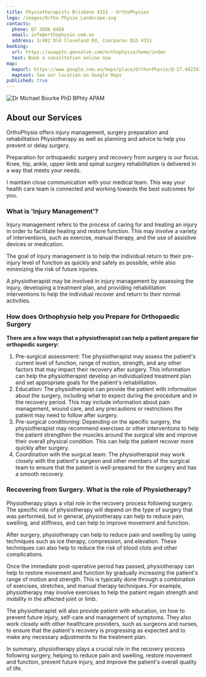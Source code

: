 ```yaml
---
title: Physiotherapists Brisbane 4151 - OrthoPhysios
logo: /images/Ortho Physio_Landscape.svg
contacts:
  phone: 07 3088 6458
  email: info@orthophysio.com.au
  address: 3/402 Old Cleveland Rd, Coorparoo QLD 4151
booking:
  url: https://auappts.gensolve.com/orthophysio/home/index
  text: Book a consultation online now
map:
  mapurl: https://www.google.com.au/maps/place/Ortho+Physio/@-27.4923438,153.0633322,17z/data=!4m5!3m4!1s0x6b915bb5a34b94f3:0xa1c099e0faef886b!8m2!3d-27.4921476!4d153.0630597
  maptext: See our location on Google Maps
published: true
---
```

![Dr Michael Bourke PhD BPhty APAM](/images/drmikebourke.jpg "Dr Michael Bourke PhD BPhty APAM")

## About our Services

OrthoPhysio offers injury management, surgery preparation and rehabilitation Physiotherapy as well as planning and advice to help you prevent or delay surgery.

Preparation for orthopaedic surgery and recovery from surgery is our focus. Knee, hip, ankle, upper limb and spinal surgery rehabilitation is delivered in a way that meets your needs.

I maintain close communication with your medical team. This way your health care team is connected and working towards the best outcomes for you.

### What is 'Injury Management'?

Injury management refers to the process of caring for and treating an injury in order to facilitate healing and restore function. This may involve a variety of interventions, such as exercise, manual therapy, and the use of assistive devices or medication. 

The goal of injury management is to help the individual return to their pre-injury level of function as quickly and safely as possible, while also minimizing the risk of future injuries. 

A physiotherapist may be involved in injury management by assessing the injury, developing a treatment plan, and providing rehabilitation interventions to help the individual recover and return to their normal activities.

### How does Orthophysio help you Prepare for Orthopaedic Surgery

**There are a few ways that a physiotherapist can help a patient prepare for orthopedic surgery:**

1. Pre-surgical assessment: The physiotherapist may assess the patient's current level of function, range of motion, strength, and any other factors that may impact their recovery after surgery. This information can help the physiotherapist develop an individualized treatment plan and set appropriate goals for the patient's rehabilitation.
2. Education: The physiotherapist can provide the patient with information about the surgery, including what to expect during the procedure and in the recovery period. This may include information about pain management, wound care, and any precautions or restrictions the patient may need to follow after surgery.
3. Pre-surgical conditioning: Depending on the specific surgery, the physiotherapist may recommend exercises or other interventions to help the patient strengthen the muscles around the surgical site and improve their overall physical condition. This can help the patient recover more quickly after surgery.
4. Coordination with the surgical team: The physiotherapist may work closely with the patient's surgeon and other members of the surgical team to ensure that the patient is well-prepared for the surgery and has a smooth recovery.



### Recovering from Surgery. W﻿hat is the role of Physiotherapy?

Physiotherapy plays a vital role in the recovery process following surgery. The specific role of physiotherapy will depend on the type of surgery that was performed, but in general, physiotherapy can help to reduce pain, swelling, and stiffness, and can help to improve movement and function.

After surgery, physiotherapy can help to reduce pain and swelling by using techniques such as ice therapy, compression, and elevation. These techniques can also help to reduce the risk of blood clots and other complications.

Once the immediate post-operative period has passed, physiotherapy can help to restore movement and function by gradually increasing the patient's range of motion and strength. This is typically done through a combination of exercises, stretches, and manual therapy techniques. For example, physiotherapy may involve exercises to help the patient regain strength and mobility in the affected joint or limb.

The physiotherapist will also provide patient with education, on how to prevent future injury, self-care and management of symptoms. They also work closely with other healthcare providers, such as surgeons and nurses, to ensure that the patient's recovery is progressing as expected and to make any necessary adjustments to the treatment plan.

In summary, physiotherapy plays a crucial role in the recovery process following surgery, helping to reduce pain and swelling, restore movement and function, prevent future injury, and improve the patient's overall quality of life.